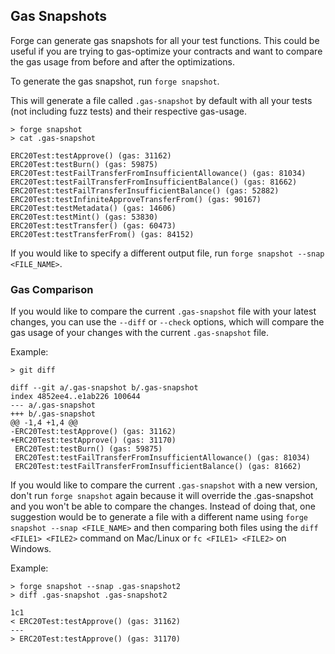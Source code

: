 ## Gas Snapshots

Forge can generate gas snapshots for all your test functions. This could
be useful if you are trying to gas-optimize your contracts and want to
compare the gas usage from before and after the optimizations.

To generate the gas snapshot, run `forge snapshot`.

This will generate a file called `.gas-snapshot` by default with all your
tests (not including fuzz tests) and their respective gas-usage.

```ignore
> forge snapshot
> cat .gas-snapshot

ERC20Test:testApprove() (gas: 31162)
ERC20Test:testBurn() (gas: 59875)
ERC20Test:testFailTransferFromInsufficientAllowance() (gas: 81034)
ERC20Test:testFailTransferFromInsufficientBalance() (gas: 81662)
ERC20Test:testFailTransferInsufficientBalance() (gas: 52882)
ERC20Test:testInfiniteApproveTransferFrom() (gas: 90167)
ERC20Test:testMetadata() (gas: 14606)
ERC20Test:testMint() (gas: 53830)
ERC20Test:testTransfer() (gas: 60473)
ERC20Test:testTransferFrom() (gas: 84152)
```

If you would like to specify a different output file, run `forge snapshot --snap <FILE_NAME>`.

### Gas Comparison

If you would like to compare the current `.gas-snapshot` file with your 
latest changes, you can use the `--diff` or `--check` options, which will
compare the gas usage of your changes with the current `.gas-snapshot` file.

Example:

```ignore
> git diff

diff --git a/.gas-snapshot b/.gas-snapshot
index 4852ee4..e1ab226 100644
--- a/.gas-snapshot
+++ b/.gas-snapshot
@@ -1,4 +1,4 @@
-ERC20Test:testApprove() (gas: 31162)
+ERC20Test:testApprove() (gas: 31170)
 ERC20Test:testBurn() (gas: 59875)
 ERC20Test:testFailTransferFromInsufficientAllowance() (gas: 81034)
 ERC20Test:testFailTransferFromInsufficientBalance() (gas: 81662)
```

If you would like to compare the current `.gas-snapshot` with a new version,
don't run `forge snapshot` again because it will override the .gas-snapshot
and you won't be able to compare the changes. Instead of doing that, one 
suggestion would be to generate a file with a different name using 
`forge snapshot --snap <FILE_NAME>` and then comparing both files using 
the `diff <FILE1> <FILE2>` command on Mac/Linux or `fc <FILE1> <FILE2>` 
on Windows.

Example:

```ignore
> forge snapshot --snap .gas-snapshot2
> diff .gas-snapshot .gas-snapshot2

1c1
< ERC20Test:testApprove() (gas: 31162)
---
> ERC20Test:testApprove() (gas: 31170)
```
